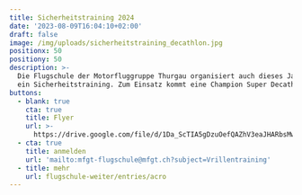 ```yaml
---
title: Sicherheitstraining 2024
date: '2023-08-09T16:04:10+02:00'
draft: false
image: /img/uploads/sicherheitstraining_decathlon.jpg
positionx: 50
positiony: 50
description: >-
  Die Flugschule der Motorfluggruppe Thurgau organisiert auch dieses Jahr wieder
  ein Sicherheitstraining. Zum Einsatz kommt eine Champion Super Decathlon.
buttons:
  - blank: true
    cta: true
    title: Flyer
    url: >-
      https://drive.google.com/file/d/1Da_ScTIA5gDzuOefQAZhV3eaJHARbsMw/view?usp=sharing
  - cta: true
    title: anmelden
    url: 'mailto:mfgt-flugschule@mfgt.ch?subject=Vrillentraining'
  - title: mehr
    url: flugschule-weiter/entries/acro
---
```


